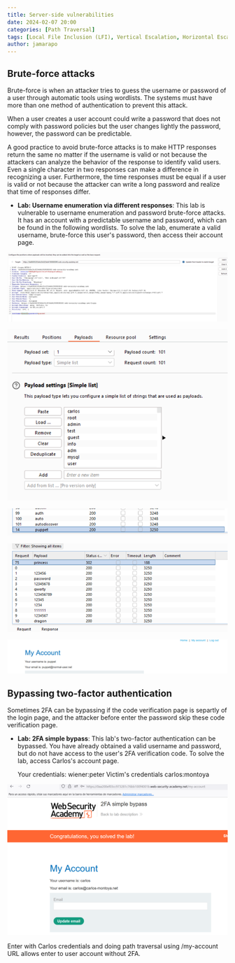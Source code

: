 ```yaml
---
title: Server-side vulnerabilities
date: 2024-02-07 20:00 
categories: [Path Traversal]
tags: [Local File Inclusion (LFI), Vertical Escalation, Horizontal Escalation]
author: jamarapo
---
```


## Brute-force attacks
Brute-force is when an attacker tries to guess the username or password of a user through automatic tools using wordlists. The systems must have more than one method of authentication to prevent this attack.

When a user creates a user account could write a password that does not comply with password policies but the user changes lightly the password, however, the password can be predictable.

A good practice to avoid brute-force attacks is to make HTTP responses return the same no matter if the username is valid or not because the attackers can analyze the behavior of the response to identify valid users. Even a single character in two responses can make a difference in recognizing a user. Furthermore, the time responses must be equal if a user is valid or not because the attacker can write a long password and realize that time of responses differ.

- **Lab: Username enumeration via different responses**:  This lab is vulnerable to username enumeration and password brute-force attacks. It has an account with a predictable username and password, which can be found in the following wordlists.
To solve the lab, enumerate a valid username, brute-force this user's password, then access their account page. 


![alt text](../assets/img/posts/image_1.png)

![alt text](../assets/img/posts/image_2.png)

![alt text](../assets/img/posts/image_3.png)


![alt text](../assets/img/posts/image_6.png)


![alt text](../assets/img/posts/image_5.png)

## Bypassing two-factor authentication
Sometimes 2FA can be bypassing if the code verification page is separtly of the login page, and the attacker before enter the password skip these code verification page.

- **Lab: 2FA simple bypass**: 
   This lab's two-factor authentication can be bypassed. You have already obtained a valid username and password, but do not have access to the user's 2FA verification code. To solve the lab, access Carlos's account page.

    Your credentials: wiener:peter
    Victim's credentials carlos:montoya

![alt text](../assets/img/posts/image_7.png)

Enter with Carlos credentials and doing path traversal using /my-account URL allows enter to user account without 2FA.